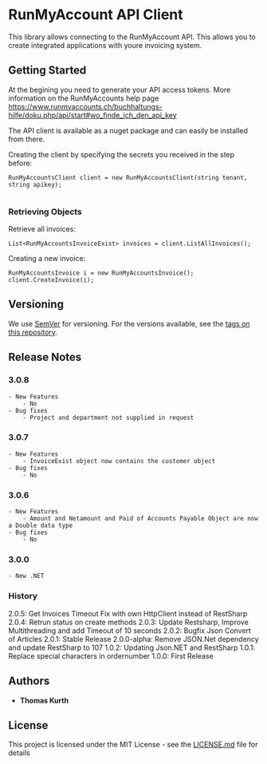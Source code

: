 # RunMyAccount API Client

This library allows connecting to the RunMyAccount API. This allows you to create integrated applications with youre invoicing system.

## Getting Started

At the begining you need to generate your API access tokens. More information on the RunMyAccounts help page
https://www.runmyaccounts.ch/buchhaltungs-hilfe/doku.php/api/start#wo_finde_ich_den_api_key

The API client is available as a nuget package and can easily be installed from there.

Creating the client by specifying the secrets you received in the step before:
```
RunMyAccountsClient client = new RunMyAccountsClient(string tenant, string apikey);
            
```

### Retrieving Objects

Retrieve all invoices:
```
List<RunMyAccountsInvoiceExist> invoices = client.ListAllInvoices();
```

Creating a new invoice:
```
RunMyAccountsInvoice i = new RunMyAccountsInvoice();
client.CreateInvoice(i);
```

## Versioning

We use [SemVer](http://semver.org/) for versioning. For the versions available, see the [tags on this repository](https://github.com/your/project/tags). 

## Release Notes

### 3.0.8

	- New Features
		- No
	- Bug fixes
		- Project and department not supplied in request

### 3.0.7

	- New Features
		- InvoiceExist object now contains the customer object
	- Bug fixes
		- No

### 3.0.6 

	- New Features
		- Amount and Netamount and Paid of Accounts Payable Object are now a Double data type
	- Bug fixes
		- No

### 3.0.0

	- New .NET

### History

2.0.5: Get Invoices Timeout Fix with own HttpClient instead of RestSharp
2.0.4: Retrun status on create methods
2.0.3: Update Restsharp, Improve Multithreading and add Timeout of 10 seconds
2.0.2: Bugfix Json Convert of Articles
2.0.1: Stable Release
2.0.0-alpha: Remove JSON.Net dependency and update RestSharp to 107
1.0.2: Updating Json.NET and RestSharp
1.0.1: Replace special characters in ordernumber 
1.0.0: First Release

## Authors

* **Thomas Kurth** 

## License

This project is licensed under the MIT License - see the [LICENSE.md](LICENSE.md) file for details
